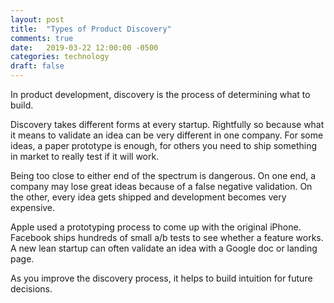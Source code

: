 ```yaml
---
layout: post
title:  "Types of Product Discovery"
comments: true
date:   2019-03-22 12:00:00 -0500
categories: technology
draft: false
---
```


In product development, discovery is the process of determining what to build. 

Discovery takes different forms at every startup. Rightfully so because what it means to validate an idea can be very different in one company. For some ideas, a paper prototype is enough, for others you need to ship something in market to really test if it will work. 

Being too close to either end of the spectrum is dangerous. On one end, a company may lose great ideas because of a false negative validation. On the other, every idea gets shipped and development becomes very expensive. 

Apple used a prototyping process to come up with the original iPhone. Facebook ships hundreds of small a/b tests to see whether a feature works. A new lean startup can often validate an idea with a Google doc or landing page.

As you improve the discovery process, it helps to build intuition for future decisions. 